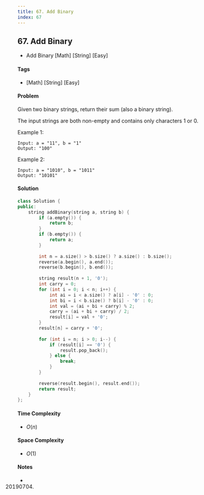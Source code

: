 ```yaml
---
title: 67. Add Binary
index: 67
---
```


## 67. Add Binary
- Add Binary [Math] [String] [Easy]

#### Tags
- [Math] [String] [Easy]

#### Problem
Given two binary strings, return their sum (also a binary string).

The input strings are both non-empty and contains only characters 1 or 0.

Example 1:

    Input: a = "11", b = "1"
    Output: "100"

Example 2:

    Input: a = "1010", b = "1011"
    Output: "10101"

#### Solution
``` C++
class Solution {
public:
    string addBinary(string a, string b) {
        if (a.empty()) {
            return b;
        }
        if (b.empty()) {
            return a;
        }
        
        int n = a.size() > b.size() ? a.size() : b.size();
        reverse(a.begin(), a.end());
        reverse(b.begin(), b.end());
        
        string result(n + 1, '0');
        int carry = 0;
        for (int i = 0; i < n; i++) {
            int ai = i < a.size() ? a[i] - '0' : 0;
            int bi = i < b.size() ? b[i] - '0' : 0;
            int val = (ai + bi + carry) % 2;
            carry = (ai + bi + carry) / 2;
            result[i] = val + '0';
        }
        result[n] = carry + '0';
        
        for (int i = n; i > 0; i--) {
            if (result[i] == '0') {
                result.pop_back();
            } else {
                break;
            }
        }
        
        reverse(result.begin(), result.end());
        return result;
    }
};
```

#### Time Complexity
- $O(n)$

#### Space Complexity
- $O(1)$

#### Notes
- 20190704.
